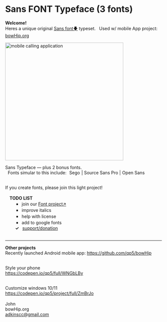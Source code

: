 # Sans FONT Typeface (3 fonts)
<b>Welcome!</b> <br>
Heres a unique original <a href="https://github.com/qp5/FONT/raw/main/FONT.zip">Sans font🡇</a> typeset.   Used w/ mobile App project: <a target="_blank" href="https://bowHip.org">bowHip.org</a><br>

<a href="https://bowhip.org"><img style="height: 380px; margin-bottom:-0px; margin-top:0px;" src="https://bowhip.org/img/font_thumb_publisher.png" alt="mobile calling application"></a> 

Sans Typeface — plus 2 bonus fonts.<br>
  Fonts simular to this include:  Sego | Source Sans Pro | Open Sans<br><br>

If you create fonts, please join this light project! <br><br>
  <b>TODO LIST</b><br> 
    ￭  join our <a href="mailto: support@bowhip.org">Font project↗</a><br>
    ￭  improve italics<br>
    ￭  help with license<br>
    ￭  add to google fonts<br>
    <b>✓</b>  <a href="https://bowHip.org/support_sponsor_Font_project.html">support/donation</a><br><br>

   
____________________________________________________________
<b>Other projects</b><br>
Recently launched Android mobile app:  https://github.com/qp5/bowHip<br><br>

Style your phone<br>
https://codepen.io/qp5/full/WNGbLBy<br><br>

Customize windows 10/11<br>
https://codepen.io/qp5/project/full/ZmBrJo<br><br>
John<br>
bowHip.org <br>
adkinscc@gmail.com
